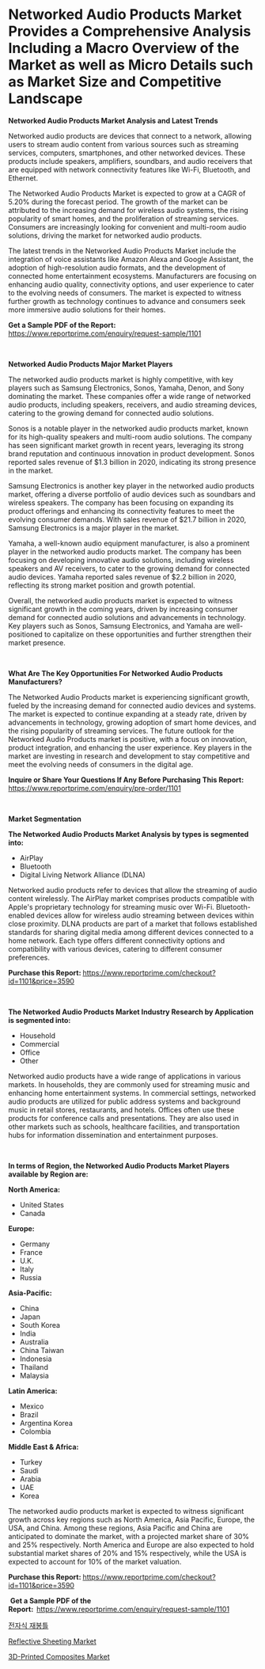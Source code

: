 <p><h1>Networked Audio Products Market Provides a Comprehensive Analysis Including a Macro Overview of the Market as well as Micro Details such as Market Size and Competitive Landscape</h1></p><p><strong>Networked Audio Products Market Analysis and Latest Trends</strong></p>
<p><p>Networked audio products are devices that connect to a network, allowing users to stream audio content from various sources such as streaming services, computers, smartphones, and other networked devices. These products include speakers, amplifiers, soundbars, and audio receivers that are equipped with network connectivity features like Wi-Fi, Bluetooth, and Ethernet.</p><p>The Networked Audio Products Market is expected to grow at a CAGR of 5.20% during the forecast period. The growth of the market can be attributed to the increasing demand for wireless audio systems, the rising popularity of smart homes, and the proliferation of streaming services. Consumers are increasingly looking for convenient and multi-room audio solutions, driving the market for networked audio products.</p><p>The latest trends in the Networked Audio Products Market include the integration of voice assistants like Amazon Alexa and Google Assistant, the adoption of high-resolution audio formats, and the development of connected home entertainment ecosystems. Manufacturers are focusing on enhancing audio quality, connectivity options, and user experience to cater to the evolving needs of consumers. The market is expected to witness further growth as technology continues to advance and consumers seek more immersive audio solutions for their homes.</p></p>
<p><strong>Get a Sample PDF of the Report:&nbsp;</strong> <a href="https://www.reportprime.com/enquiry/request-sample/1101">https://www.reportprime.com/enquiry/request-sample/1101</a></p>
<p>&nbsp;</p>
<p><strong>Networked Audio Products Major Market Players</strong></p>
<p><p>The networked audio products market is highly competitive, with key players such as Samsung Electronics, Sonos, Yamaha, Denon, and Sony dominating the market. These companies offer a wide range of networked audio products, including speakers, receivers, and audio streaming devices, catering to the growing demand for connected audio solutions.</p><p>Sonos is a notable player in the networked audio products market, known for its high-quality speakers and multi-room audio solutions. The company has seen significant market growth in recent years, leveraging its strong brand reputation and continuous innovation in product development. Sonos reported sales revenue of $1.3 billion in 2020, indicating its strong presence in the market.</p><p>Samsung Electronics is another key player in the networked audio products market, offering a diverse portfolio of audio devices such as soundbars and wireless speakers. The company has been focusing on expanding its product offerings and enhancing its connectivity features to meet the evolving consumer demands. With sales revenue of $21.7 billion in 2020, Samsung Electronics is a major player in the market.</p><p>Yamaha, a well-known audio equipment manufacturer, is also a prominent player in the networked audio products market. The company has been focusing on developing innovative audio solutions, including wireless speakers and AV receivers, to cater to the growing demand for connected audio devices. Yamaha reported sales revenue of $2.2 billion in 2020, reflecting its strong market position and growth potential.</p><p>Overall, the networked audio products market is expected to witness significant growth in the coming years, driven by increasing consumer demand for connected audio solutions and advancements in technology. Key players such as Sonos, Samsung Electronics, and Yamaha are well-positioned to capitalize on these opportunities and further strengthen their market presence.</p></p>
<p>&nbsp;</p>
<p><strong>What Are The Key Opportunities For Networked Audio Products Manufacturers?</strong></p>
<p><p>The Networked Audio Products market is experiencing significant growth, fueled by the increasing demand for connected audio devices and systems. The market is expected to continue expanding at a steady rate, driven by advancements in technology, growing adoption of smart home devices, and the rising popularity of streaming services. The future outlook for the Networked Audio Products market is positive, with a focus on innovation, product integration, and enhancing the user experience. Key players in the market are investing in research and development to stay competitive and meet the evolving needs of consumers in the digital age.</p></p>
<p><strong>Inquire or Share Your Questions If Any Before Purchasing This Report:</strong> <a href="https://www.reportprime.com/enquiry/pre-order/1101">https://www.reportprime.com/enquiry/pre-order/1101</a></p>
<p>&nbsp;</p>
<p><strong>Market Segmentation</strong></p>
<p><strong>The Networked Audio Products Market Analysis by types is segmented into:</strong></p>
<p><ul><li>AirPlay</li><li>Bluetooth</li><li>Digital Living Network Alliance (DLNA)</li></ul></p>
<p><p>Networked audio products refer to devices that allow the streaming of audio content wirelessly. The AirPlay market comprises products compatible with Apple's proprietary technology for streaming music over Wi-Fi. Bluetooth-enabled devices allow for wireless audio streaming between devices within close proximity. DLNA products are part of a market that follows established standards for sharing digital media among different devices connected to a home network. Each type offers different connectivity options and compatibility with various devices, catering to different consumer preferences.</p></p>
<p><strong>Purchase this Report:&nbsp;</strong><a href="https://www.reportprime.com/checkout?id=1101&price=3590">https://www.reportprime.com/checkout?id=1101&price=3590</a></p>
<p>&nbsp;</p>
<p><strong>The Networked Audio Products Market Industry Research by Application is segmented into:</strong></p>
<p><ul><li>Household</li><li>Commercial</li><li>Office</li><li>Other</li></ul></p>
<p><p>Networked audio products have a wide range of applications in various markets. In households, they are commonly used for streaming music and enhancing home entertainment systems. In commercial settings, networked audio products are utilized for public address systems and background music in retail stores, restaurants, and hotels. Offices often use these products for conference calls and presentations. They are also used in other markets such as schools, healthcare facilities, and transportation hubs for information dissemination and entertainment purposes.</p></p>
<p>&nbsp;</p>
<p><strong>In terms of Region, the Networked Audio Products Market Players available by Region are:</strong></p>
<p>
    <p> <strong> North America: </strong>
        <ul>
            <li>United States</li>
            <li>Canada</li>
        </ul>
        </p> 
    <p> <strong> Europe: </strong>
        <ul>
            <li>Germany</li>
            <li>France</li>
            <li>U.K.</li>
            <li>Italy</li>
            <li>Russia</li>
        </ul>
        </p> 
    <p> <strong> Asia-Pacific: </strong>
        <ul>
            <li>China</li>
            <li>Japan</li>
            <li>South Korea</li>
            <li>India</li>
            <li>Australia</li>
            <li>China Taiwan</li>
            <li>Indonesia</li>
            <li>Thailand</li>
            <li>Malaysia</li>
        </ul>
        </p> 
    <p> <strong> Latin America: </strong>
        <ul>
            <li>Mexico</li>
            <li>Brazil</li>
            <li>Argentina Korea</li>
            <li>Colombia</li>
        </ul>
        </p> 
    <p> <strong> Middle East & Africa: </strong>
        <ul>
            <li>Turkey</li>
            <li>Saudi</li>
            <li>Arabia</li>
            <li>UAE</li>
            <li>Korea</li>
        </ul>
    </p>
    </p>
<p><p>The networked audio products market is expected to witness significant growth across key regions such as North America, Asia Pacific, Europe, the USA, and China. Among these regions, Asia Pacific and China are anticipated to dominate the market, with a projected market share of 30% and 25% respectively. North America and Europe are also expected to hold substantial market shares of 20% and 15% respectively, while the USA is expected to account for 10% of the market valuation.</p></p>
<p><strong>Purchase this Report: </strong><a href="https://www.reportprime.com/checkout?id=1101&price=3590">https://www.reportprime.com/checkout?id=1101&price=3590</a></p>
<p>&nbsp;<strong>Get a Sample PDF of the Report:&nbsp;&nbsp;</strong><a href="https://www.reportprime.com/enquiry/request-sample/1101">https://www.reportprime.com/enquiry/request-sample/1101</a></p>
<p><strong></strong></p>
<p><p><a href="https://medium.com/@stanleylyittle554467/%EC%A0%84%EC%9E%90-%EC%9E%AC%EB%B4%89%ED%8B%80-%EC%8B%9C%EC%9E%A5-%ED%86%B5%EC%B0%B0-%EC%8B%9C%EC%9E%A5-%EB%8F%99%ED%96%A5-%EC%84%B1%EC%9E%A5-2024%EB%85%84%EB%B6%80%ED%84%B0-2031%EB%85%84%EA%B9%8C%EC%A7%80-%EC%98%88%EC%B8%A1%EB%90%9C-%EA%B2%83-ce7b9cbeaedc">전자식 재봉틀</a></p><p><a href="https://full-wildebeest-80b.notion.site/Reflective-Sheeting-Market-Research-Report-Unlocks-Analysis-on-the-Market-Financial-Status-Market-S-f381757202f546878947c5d7f23b5e2e">Reflective Sheeting Market</a></p><p><a href="https://pretty-mail-caf.notion.site/3D-Printed-Composites-Market-Analysis-and-Market-Size-Global-Industry-Overview-Market-Segmentation-74e5ee2a5ec9491d864ed57509d322f4">3D-Printed Composites Market</a></p></p>